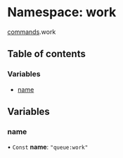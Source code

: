 # Namespace: work

[commands](commands.md).work

## Table of contents

### Variables

- [name](commands.work.md#name)

## Variables

### name

• `Const` **name**: ``"queue:work"``
